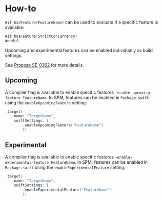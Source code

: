 # How-to

`#if hasFeature(FeatureName)` can be used to evaluate if a specific feature is available:

```swift
#if hasFeature(StrictConcurrency)
#endif
```

Upcoming and experimental features can be enabled individually as build settings.

See [Proposa SE-0362](https://github.com/apple/swift-evolution/blob/main/proposals/0362-piecemeal-future-features.md) for more details.

## Upcoming

A compiler flag is available to enable specific features `-enable-upcoming-feature FeatureName`. In SPM, features can be enabled in `Package.swift` using the `enableUpcomingFeature` setting:

```swift
.target(
    name: "TargetName",
    swiftSettings: [
        .enableUpcomingFeature("FeatureName")
        ])
```

## Experimental

A compiler flag is available to enable specific features `-enable-experimental-feature FeatureName`. In SPM, features can be enabled in `Package.swift` using the `enableExperimentalFeature` setting:

```swift
.target(
    name: "TargetName",
    swiftSettings: [
        .enableExperimentalFeature("FeatureName")
        ])
```
